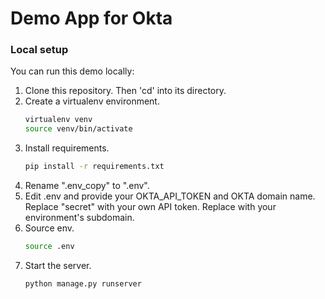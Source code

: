 # Demo App for Okta

### Local setup
You can run this demo locally:

1. Clone this repository. Then 'cd' into its directory.
1. Create a virtualenv environment.
    ```bash
    virtualenv venv
    source venv/bin/activate
    ```
1. Install requirements.
    ```bash
    pip install -r requirements.txt
    ```
1. Rename ".env_copy" to ".env".
1. Edit .env and provide your OKTA_API_TOKEN and OKTA domain name. Replace "secret" with your own API token. Replace <okta tennant subdomain> with your environment's subdomain.
1. Source env.
    ```bash
    source .env
    ```
1. Start the server.
    ```bash
    python manage.py runserver
    ```
